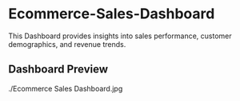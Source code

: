 # Ecommerce-Sales-Dashboard
This Dashboard provides insights into sales performance, customer demographics, and revenue trends.

## Dashboard Preview
./Ecommerce Sales Dashboard.jpg

